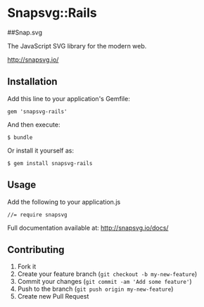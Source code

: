 # Snapsvg::Rails

##Snap.svg

The JavaScript SVG library for the modern web.

http://snapsvg.io/

## Installation

Add this line to your application's Gemfile:

    gem 'snapsvg-rails'

And then execute:

    $ bundle

Or install it yourself as:

    $ gem install snapsvg-rails

## Usage

Add the following to your application.js

    //= require snapsvg

Full documentation available at: http://snapsvg.io/docs/

## Contributing

1. Fork it
2. Create your feature branch (`git checkout -b my-new-feature`)
3. Commit your changes (`git commit -am 'Add some feature'`)
4. Push to the branch (`git push origin my-new-feature`)
5. Create new Pull Request
